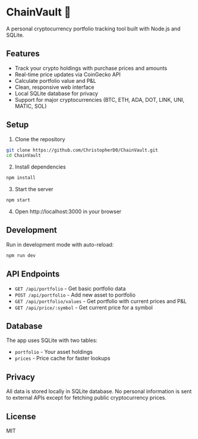 # ChainVault 🔐

A personal cryptocurrency portfolio tracking tool built with Node.js and SQLite.

## Features

- Track your crypto holdings with purchase prices and amounts
- Real-time price updates via CoinGecko API
- Calculate portfolio value and P&L
- Clean, responsive web interface
- Local SQLite database for privacy
- Support for major cryptocurrencies (BTC, ETH, ADA, DOT, LINK, UNI, MATIC, SOL)

## Setup

1. Clone the repository
```bash
git clone https://github.com/ChristopherD0/ChainVault.git
cd ChainVault
```

2. Install dependencies
```bash
npm install
```

3. Start the server
```bash
npm start
```

4. Open http://localhost:3000 in your browser

## Development

Run in development mode with auto-reload:
```bash
npm run dev
```

## API Endpoints

- `GET /api/portfolio` - Get basic portfolio data
- `POST /api/portfolio` - Add new asset to portfolio
- `GET /api/portfolio/values` - Get portfolio with current prices and P&L
- `GET /api/price/:symbol` - Get current price for a symbol

## Database

The app uses SQLite with two tables:
- `portfolio` - Your asset holdings
- `prices` - Price cache for faster lookups

## Privacy

All data is stored locally in SQLite database. No personal information is sent to external APIs except for fetching public cryptocurrency prices.

## License

MIT
